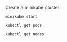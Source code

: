 Create a minikube cluster :

```
minikube start
```

```
kubectl get pods

```

```
kubectl get nodes

```
